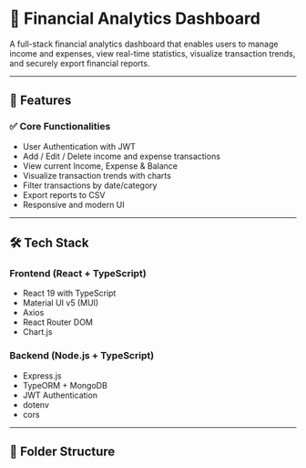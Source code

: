 # 💼 Financial Analytics Dashboard

A full-stack financial analytics dashboard that enables users to manage income and expenses, view real-time statistics, visualize transaction trends, and securely export financial reports.

---

## 🚀 Features

### ✅ Core Functionalities
- User Authentication with JWT
- Add / Edit / Delete income and expense transactions
- View current Income, Expense & Balance
- Visualize transaction trends with charts
- Filter transactions by date/category
- Export reports to CSV
- Responsive and modern UI

---

## 🛠️ Tech Stack

### Frontend (React + TypeScript)
- React 19 with TypeScript
- Material UI v5 (MUI)
- Axios
- React Router DOM
- Chart.js

### Backend (Node.js + TypeScript)
- Express.js
- TypeORM + MongoDB
- JWT Authentication
- dotenv
- cors

---

## 📁 Folder Structure


